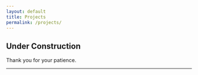 ```yaml
---
layout: default
title: Projects
permalink: /projects/
---
```


<div class="container-fluid content-post">
  <h2>Under Construction</h2>
  <p>Thank you for your patience.</p>
  <hr/>
</div>
